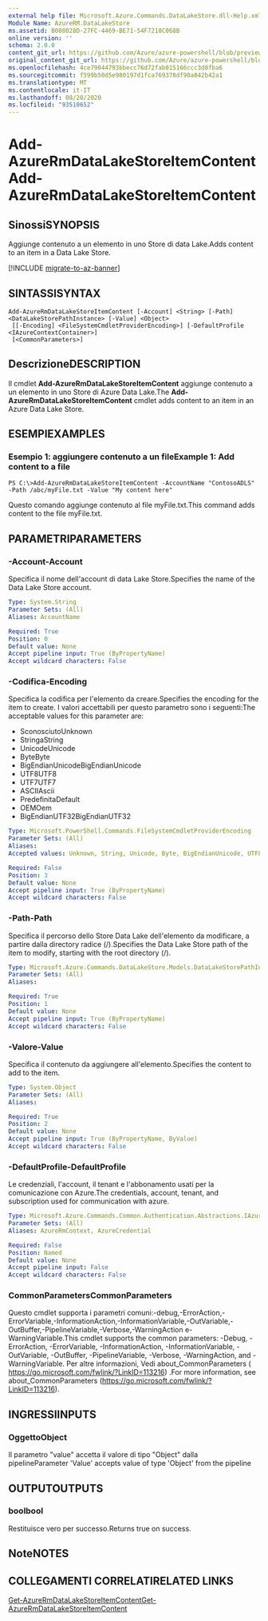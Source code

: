 ```yaml
---
external help file: Microsoft.Azure.Commands.DataLakeStore.dll-Help.xml
Module Name: AzureRM.DataLakeStore
ms.assetid: B008028D-27FC-4469-BE71-54F7218C068B
online version: ''
schema: 2.0.0
content_git_url: https://github.com/Azure/azure-powershell/blob/preview/src/ResourceManager/DataLakeStore/Commands.DataLakeStore/help/Add-AzureRmDataLakeStoreItemContent.md
original_content_git_url: https://github.com/Azure/azure-powershell/blob/preview/src/ResourceManager/DataLakeStore/Commands.DataLakeStore/help/Add-AzureRmDataLakeStoreItemContent.md
ms.openlocfilehash: 4ce79044793bbecc76d72fab015166ccc3d8fba6
ms.sourcegitcommit: f599b50d5e980197d1fca769378df90a842b42a1
ms.translationtype: MT
ms.contentlocale: it-IT
ms.lasthandoff: 08/20/2020
ms.locfileid: "93510652"
---
```

# <span data-ttu-id="5f31b-101">Add-AzureRmDataLakeStoreItemContent</span><span class="sxs-lookup"><span data-stu-id="5f31b-101">Add-AzureRmDataLakeStoreItemContent</span></span>

## <span data-ttu-id="5f31b-102">Sinossi</span><span class="sxs-lookup"><span data-stu-id="5f31b-102">SYNOPSIS</span></span>
<span data-ttu-id="5f31b-103">Aggiunge contenuto a un elemento in uno Store di data Lake.</span><span class="sxs-lookup"><span data-stu-id="5f31b-103">Adds content to an item in a Data Lake Store.</span></span>

[!INCLUDE [migrate-to-az-banner](../../includes/migrate-to-az-banner.md)]

## <span data-ttu-id="5f31b-104">SINTASSI</span><span class="sxs-lookup"><span data-stu-id="5f31b-104">SYNTAX</span></span>

```
Add-AzureRmDataLakeStoreItemContent [-Account] <String> [-Path] <DataLakeStorePathInstance> [-Value] <Object>
 [[-Encoding] <FileSystemCmdletProviderEncoding>] [-DefaultProfile <IAzureContextContainer>]
 [<CommonParameters>]
```

## <span data-ttu-id="5f31b-105">Descrizione</span><span class="sxs-lookup"><span data-stu-id="5f31b-105">DESCRIPTION</span></span>
<span data-ttu-id="5f31b-106">Il cmdlet **Add-AzureRmDataLakeStoreItemContent** aggiunge contenuto a un elemento in uno Store di Azure Data Lake.</span><span class="sxs-lookup"><span data-stu-id="5f31b-106">The **Add-AzureRmDataLakeStoreItemContent** cmdlet adds content to an item in an Azure Data Lake Store.</span></span>

## <span data-ttu-id="5f31b-107">ESEMPI</span><span class="sxs-lookup"><span data-stu-id="5f31b-107">EXAMPLES</span></span>

### <span data-ttu-id="5f31b-108">Esempio 1: aggiungere contenuto a un file</span><span class="sxs-lookup"><span data-stu-id="5f31b-108">Example 1: Add content to a file</span></span>
```
PS C:\>Add-AzureRmDataLakeStoreItemContent -AccountName "ContosoADLS" -Path /abc/myFile.txt -Value "My content here"
```

<span data-ttu-id="5f31b-109">Questo comando aggiunge contenuto al file myFile.txt.</span><span class="sxs-lookup"><span data-stu-id="5f31b-109">This command adds content to the file myFile.txt.</span></span>

## <span data-ttu-id="5f31b-110">PARAMETRI</span><span class="sxs-lookup"><span data-stu-id="5f31b-110">PARAMETERS</span></span>

### <span data-ttu-id="5f31b-111">-Account</span><span class="sxs-lookup"><span data-stu-id="5f31b-111">-Account</span></span>
<span data-ttu-id="5f31b-112">Specifica il nome dell'account di data Lake Store.</span><span class="sxs-lookup"><span data-stu-id="5f31b-112">Specifies the name of the Data Lake Store account.</span></span>

```yaml
Type: System.String
Parameter Sets: (All)
Aliases: AccountName

Required: True
Position: 0
Default value: None
Accept pipeline input: True (ByPropertyName)
Accept wildcard characters: False
```

### <span data-ttu-id="5f31b-113">-Codifica</span><span class="sxs-lookup"><span data-stu-id="5f31b-113">-Encoding</span></span>
<span data-ttu-id="5f31b-114">Specifica la codifica per l'elemento da creare.</span><span class="sxs-lookup"><span data-stu-id="5f31b-114">Specifies the encoding for the item to create.</span></span>
<span data-ttu-id="5f31b-115">I valori accettabili per questo parametro sono i seguenti:</span><span class="sxs-lookup"><span data-stu-id="5f31b-115">The acceptable values for this parameter are:</span></span>

- <span data-ttu-id="5f31b-116">Sconosciuto</span><span class="sxs-lookup"><span data-stu-id="5f31b-116">Unknown</span></span>
- <span data-ttu-id="5f31b-117">Stringa</span><span class="sxs-lookup"><span data-stu-id="5f31b-117">String</span></span>
- <span data-ttu-id="5f31b-118">Unicode</span><span class="sxs-lookup"><span data-stu-id="5f31b-118">Unicode</span></span>
- <span data-ttu-id="5f31b-119">Byte</span><span class="sxs-lookup"><span data-stu-id="5f31b-119">Byte</span></span>
- <span data-ttu-id="5f31b-120">BigEndianUnicode</span><span class="sxs-lookup"><span data-stu-id="5f31b-120">BigEndianUnicode</span></span>
- <span data-ttu-id="5f31b-121">UTF8</span><span class="sxs-lookup"><span data-stu-id="5f31b-121">UTF8</span></span>
- <span data-ttu-id="5f31b-122">UTF7</span><span class="sxs-lookup"><span data-stu-id="5f31b-122">UTF7</span></span>
- <span data-ttu-id="5f31b-123">ASCII</span><span class="sxs-lookup"><span data-stu-id="5f31b-123">Ascii</span></span>
- <span data-ttu-id="5f31b-124">Predefinita</span><span class="sxs-lookup"><span data-stu-id="5f31b-124">Default</span></span>
- <span data-ttu-id="5f31b-125">OEM</span><span class="sxs-lookup"><span data-stu-id="5f31b-125">Oem</span></span>
- <span data-ttu-id="5f31b-126">BigEndianUTF32</span><span class="sxs-lookup"><span data-stu-id="5f31b-126">BigEndianUTF32</span></span>

```yaml
Type: Microsoft.PowerShell.Commands.FileSystemCmdletProviderEncoding
Parameter Sets: (All)
Aliases: 
Accepted values: Unknown, String, Unicode, Byte, BigEndianUnicode, UTF8, UTF7, UTF32, Ascii, Default, Oem, BigEndianUTF32

Required: False
Position: 3
Default value: None
Accept pipeline input: True (ByPropertyName)
Accept wildcard characters: False
```

### <span data-ttu-id="5f31b-127">-Path</span><span class="sxs-lookup"><span data-stu-id="5f31b-127">-Path</span></span>
<span data-ttu-id="5f31b-128">Specifica il percorso dello Store Data Lake dell'elemento da modificare, a partire dalla directory radice (/).</span><span class="sxs-lookup"><span data-stu-id="5f31b-128">Specifies the Data Lake Store path of the item to modify, starting with the root directory (/).</span></span>

```yaml
Type: Microsoft.Azure.Commands.DataLakeStore.Models.DataLakeStorePathInstance
Parameter Sets: (All)
Aliases: 

Required: True
Position: 1
Default value: None
Accept pipeline input: True (ByPropertyName)
Accept wildcard characters: False
```

### <span data-ttu-id="5f31b-129">-Valore</span><span class="sxs-lookup"><span data-stu-id="5f31b-129">-Value</span></span>
<span data-ttu-id="5f31b-130">Specifica il contenuto da aggiungere all'elemento.</span><span class="sxs-lookup"><span data-stu-id="5f31b-130">Specifies the content to add to the item.</span></span>

```yaml
Type: System.Object
Parameter Sets: (All)
Aliases: 

Required: True
Position: 2
Default value: None
Accept pipeline input: True (ByPropertyName, ByValue)
Accept wildcard characters: False
```

### <span data-ttu-id="5f31b-131">-DefaultProfile</span><span class="sxs-lookup"><span data-stu-id="5f31b-131">-DefaultProfile</span></span>
<span data-ttu-id="5f31b-132">Le credenziali, l'account, il tenant e l'abbonamento usati per la comunicazione con Azure.</span><span class="sxs-lookup"><span data-stu-id="5f31b-132">The credentials, account, tenant, and subscription used for communication with azure.</span></span>

```yaml
Type: Microsoft.Azure.Commands.Common.Authentication.Abstractions.IAzureContextContainer
Parameter Sets: (All)
Aliases: AzureRmContext, AzureCredential

Required: False
Position: Named
Default value: None
Accept pipeline input: False
Accept wildcard characters: False
```

### <span data-ttu-id="5f31b-133">CommonParameters</span><span class="sxs-lookup"><span data-stu-id="5f31b-133">CommonParameters</span></span>
<span data-ttu-id="5f31b-134">Questo cmdlet supporta i parametri comuni:-debug,-ErrorAction,-ErrorVariable,-InformationAction,-InformationVariable,-OutVariable,-OutBuffer,-PipelineVariable,-Verbose,-WarningAction e-WarningVariable.</span><span class="sxs-lookup"><span data-stu-id="5f31b-134">This cmdlet supports the common parameters: -Debug, -ErrorAction, -ErrorVariable, -InformationAction, -InformationVariable, -OutVariable, -OutBuffer, -PipelineVariable, -Verbose, -WarningAction, and -WarningVariable.</span></span> <span data-ttu-id="5f31b-135">Per altre informazioni, Vedi about_CommonParameters ( https://go.microsoft.com/fwlink/?LinkID=113216) .</span><span class="sxs-lookup"><span data-stu-id="5f31b-135">For more information, see about_CommonParameters (https://go.microsoft.com/fwlink/?LinkID=113216).</span></span>

## <span data-ttu-id="5f31b-136">INGRESSI</span><span class="sxs-lookup"><span data-stu-id="5f31b-136">INPUTS</span></span>

### <span data-ttu-id="5f31b-137">Oggetto</span><span class="sxs-lookup"><span data-stu-id="5f31b-137">Object</span></span>
<span data-ttu-id="5f31b-138">Il parametro "value" accetta il valore di tipo "Object" dalla pipeline</span><span class="sxs-lookup"><span data-stu-id="5f31b-138">Parameter 'Value' accepts value of type 'Object' from the pipeline</span></span>

## <span data-ttu-id="5f31b-139">OUTPUT</span><span class="sxs-lookup"><span data-stu-id="5f31b-139">OUTPUTS</span></span>

### <span data-ttu-id="5f31b-140">bool</span><span class="sxs-lookup"><span data-stu-id="5f31b-140">bool</span></span>
<span data-ttu-id="5f31b-141">Restituisce vero per successo.</span><span class="sxs-lookup"><span data-stu-id="5f31b-141">Returns true on success.</span></span>

## <span data-ttu-id="5f31b-142">Note</span><span class="sxs-lookup"><span data-stu-id="5f31b-142">NOTES</span></span>

## <span data-ttu-id="5f31b-143">COLLEGAMENTI CORRELATI</span><span class="sxs-lookup"><span data-stu-id="5f31b-143">RELATED LINKS</span></span>

[<span data-ttu-id="5f31b-144">Get-AzureRmDataLakeStoreItemContent</span><span class="sxs-lookup"><span data-stu-id="5f31b-144">Get-AzureRmDataLakeStoreItemContent</span></span>](./Get-AzureRmDataLakeStoreItemContent.md)


